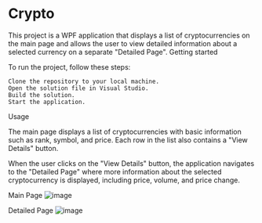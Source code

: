 # Crypto

This project is a WPF application that displays a list of cryptocurrencies on the main page and allows the user to view detailed information about a selected currency on a separate "Detailed Page".
Getting started

To run the project, follow these steps:

    Clone the repository to your local machine.
    Open the solution file in Visual Studio.
    Build the solution.
    Start the application.

Usage

The main page displays a list of cryptocurrencies with basic information such as rank, symbol, and price. Each row in the list also contains a "View Details" button.

When the user clicks on the "View Details" button, the application navigates to the "Detailed Page" where more information about the selected cryptocurrency is displayed, including price, volume, and price change.

Main Page
![image](https://github.com/AndrewPopesku/Crypto/assets/101664066/3966fc60-1776-4314-99c5-e669861e4624)

Detailed Page
![image](https://github.com/AndrewPopesku/Crypto/assets/101664066/514efa5a-86a1-49a3-a320-c365751a2cf0)
